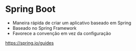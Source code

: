 # Spring Boot
- Maneira rápida de criar um aplicativo baseado em Spring 
- Baseado no Spring Framework
- Favorece a convenção em vez da configuração

https://spring.io/guides
